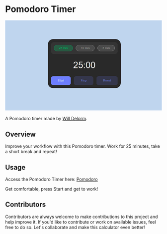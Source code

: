 # Pomodoro Timer

![Pomodoro Timer](./images/screenshot.png)

A Pomodoro timer made by [Will Delorm](https://github.com/willdelorm).

## Overview

Improve your workflow with this Pomodoro timer. Work for 25 minutes, take a short break and repeat!

## Usage

Access the Pomodoro Timer here: [Pomodoro](https://willdelorm.github.io/pomodoro/)

Get comfortable, press Start and get to work!

## Contributors

Contributors are always welcome to make contributions to this project and help improve it. If you'd like to contribute or work on available issues, feel free to do so. Let's collaborate and make this calculator even better!